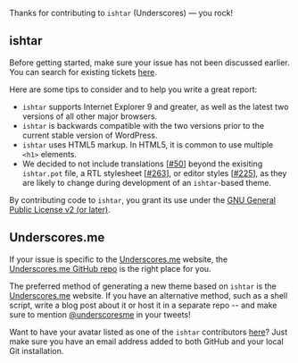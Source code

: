 Thanks for contributing to `ishtar` (Underscores) — you rock!

## ishtar
Before getting started, make sure your issue has not been discussed earlier. You can search for existing tickets [here](https://github.com/Automattic/ishtar/search).

Here are some tips to consider and to help you write a great report:

* `ishtar` supports Internet Explorer 9 and greater, as well as the latest two versions of all other major browsers.
* `ishtar` is backwards compatible with the two versions prior to the current stable version of WordPress.
* `ishtar` uses HTML5 markup. In HTML5, it is common to use multiple `<h1>` elements.
* We decided to not include translations [[#50](https://github.com/Automattic/ishtar/pull/50)] beyond the exisiting `ishtar.pot` file, a RTL stylesheet [[#263](https://github.com/Automattic/ishtar/pull/263)], or editor styles [[#225](https://github.com/Automattic/ishtar/pull/225)], as they are likely to change during development of an `ishtar`-based theme.

By contributing code to `ishtar`, you grant its use under the [GNU General Public License v2 (or later)](http://www.gnu.org/licenses/gpl-2.0.html).

## Underscores.me
If your issue is specific to the [Underscores.me](http://underscores.me) website, the [Underscores.me GitHub repo](https://github.com/Automattic/underscores.me) is the right place for you.

The preferred method of generating a new theme based on `ishtar` is the [Underscores.me](http://underscores.me) website. If you have an alternative method, such as a shell script, write a blog post about it or host it in a separate repo -- and make sure to mention [@underscoresme](https://twitter.com/underscoresme) in your tweets!

Want to have your avatar listed as one of the `ishtar` contributors [here](http://underscores.me/#contribute)? Just make sure you have an email address added to both GitHub and your local Git installation.
